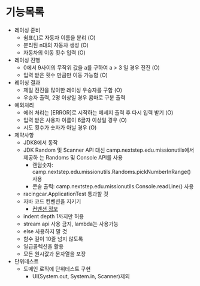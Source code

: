 # 기능목록

- 레이싱 준비
    - 쉼표(,)로 자동차 이름을 분리 (O)
    - 분리된 n대의 자동차 생성 (O)
    - 자동차의 이동 횟수 입력 (O)
- 레이싱 진행
    - 0에서 9사이의 무작위 값을 a를 구하여 a > 3 일 경우 전진 (O)
    - 입력 받은 횟수 만큼만 이동 가능함 (O)
- 레이싱 결과
    - 제일 전진을 많이한 레이싱 우승자를 구함 (O)
    - 우승자 출력, 2명 이상일 경우 콤마로 구분 출력
- 예외처리
    - 에러 처리는 [ERROR]로 시작하는 메세지 출력 후 다시 입력 받기 (O)
    - 입력 받은 사용자 이름이 6글자 이상일 경우 (O)
    - 시도 횟수가 숫자가 아닐 경우 (O)
- 제약사항
    - JDK8에서 동작
    - JDK Random 및 Scanner API 대신 camp.nextstep.edu.missionutils에서 제공하
      는 Randoms 및 Console API를 사용
        - 랜덤숫자: camp.nextstep.edu.missionutils.Randoms.pickNumberInRange() 사용
        - 콘솔 출력: camp.nextstep.edu.missionutils.Console.readLine() 사용
    - racingcar.ApplicationTest 통과할 것
    - 자바 코드 컨벤션을 지키기
        - [컨벤션 정보](https://github.com/woowacourse/woowacourse-docs/tree/master/styleguide/java])
    - indent depth 1까지만 허용
    - stream api 사용 금지, lambda는 사용가능
    - else 사용하지 말 것
    - 함수 길이 10줄 넘지 않도록
    - 일급콜렉션을 활용
    - 모든 원시값과 문자열을 포장
- 단위테스트
    - 도메인 로직에 단위테스트 구현
        - UI(System.out, System.in, Scanner)제외
